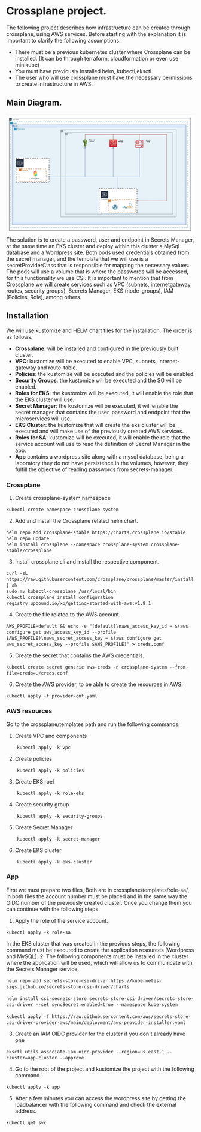 # Crossplane project.

The following project describes how infrastructure can be created through crossplane, using AWS services.
Before starting with the explanation it is important to clarify the following assumptions.
- There must be a previous kubernetes cluster where Crossplane can be installed. (It can be through terraform, cloudformation or even use minikube)
- You must have previously installed helm, kubectl,eksctl.
- The user who will use crossplane must have the necessary permissions to create infrastructure in AWS.

## Main Diagram.
![](https://github.com/jcastrou/crossplane/blob/main/main-diagram.jpg?raw=true)
The solution is to create a password, user and endpoint in Secrets Manager, at the same time an EKS cluster and deploy within this cluster a MySql database and a Wordpress site. Both pods used credentials obtained from the secret manager, and the template that we will use is a secretProviderClass that is responsible for mapping the necessary values. The pods will use a volume that is where the passwords will be accessed, for this functionality we use CSI.
It is important to mention that from Crossplane we will create services such as VPC (subnets, internetgateway, routes, security groups), Secrets Manager, EKS (node-groups), IAM (Policies, Role), among others.

## Installation

We will use kustomize and HELM chart files for the installation. The order is as follows.

- **Crossplane**: will be installed and configured in the previously built cluster.
- **VPC**: kustomize will be executed to enable VPC, subnets, internet-gateway and route-table.
- **Policies**: the kustomize will be executed and the policies will be enabled.
- **Security Groups**: the kustomize will be executed and the SG will be enabled.
- **Roles for EKS**: the kustomize will be executed, it will enable the role that the EKS cluster will use.
- **Secret Manager**: the kustomize will be executed, it will enable the secret manager that contains the user, password and endpoint that the microservices will use.
- **EKS Cluster**: the kustomize that will create the eks cluster will be executed and will make use of the previously created AWS services.
- **Roles for SA**: kustomize will be executed, it will enable the role that the service account will use to read the definition of Secret Manager in the app.
- **App** contains a wordpress site along with a mysql database, being a laboratory they do not have persistence in the volumes, however, they fulfill the objective of reading passwords from secrets-manager.

### Crossplane
1. Create crossplane-system namespace
```
kubectl create namespace crossplane-system
```
2. Add and install the Crossplane related helm chart.
```
helm repo add crossplane-stable https://charts.crossplane.io/stable
helm repo update
helm install crossplane --namespace crossplane-system crossplane-stable/crossplane
```
3. Install crossplane cli and install the respective component.
```
curl -sL https://raw.githubusercontent.com/crossplane/crossplane/master/install.sh | sh
sudo mv kubectl-crossplane /usr/local/bin
kubectl crossplane install configuration registry.upbound.io/xp/getting-started-with-aws:v1.9.1
```
4. Create the file related to the AWS account.
```
AWS_PROFILE=default && echo -e "[default]\naws_access_key_id = $(aws configure get aws_access_key_id --profile $AWS_PROFILE)\naws_secret_access_key = $(aws configure get aws_secret_access_key --profile $AWS_PROFILE)" > creds.conf
```
5. Create the secret that contains the AWS credentials.
```
kubectl create secret generic aws-creds -n crossplane-system --from-file=creds=./creds.conf
```
6. Create the AWS provider, to be able to create the resources in AWS.
```
kubectl apply -f provider-cnf.yaml 
```

### AWS resources
Go to the crossplane/templates path and run the following commands.
1. Create VPC and components
```
    kubectl apply -k vpc
```
2. Create policies
```
    kubectl apply -k policies   
```
3. Create EKS roel
```
    kubectl apply -k role-eks
```
4. Create security group
```
    kubectl apply -k security-groups
```
5. Create Secret Manager
```
    kubectl apply -k secret-manager
```
6. Create EKS cluster
```
    kubectl apply -k eks-cluster
```

### App

First we must prepare two files, Both are in crossplane/templates/role-sa/, in both files the account number must be placed and in the same way the OIDC number of the previously created cluster. Once you change them you can continue with the following steps.
1. Apply the role of the service account.
```
kubectl apply -k role-sa
```
In the EKS cluster that was created in the previous steps, the following command must be executed to create the application resources (Wordpress and MySQL).
2.  The following components must be installed in the cluster where the application will be used, which will allow us to communicate with the Secrets Manager service.
```
helm repo add secrets-store-csi-driver https://kubernetes-sigs.github.io/secrets-store-csi-driver/charts

helm install csi-secrets-store secrets-store-csi-driver/secrets-store-csi-driver --set syncSecret.enabled=true --namespace kube-system

kubectl apply -f https://raw.githubusercontent.com/aws/secrets-store-csi-driver-provider-aws/main/deployment/aws-provider-installer.yaml

```
3. Create an IAM OIDC provider for the cluster if you don't already have one
```
eksctl utils associate-iam-oidc-provider --region=us-east-1 --cluster=app-cluster --approve 
```
4.  Go to the root of the project and kustomize the project with the following command.
```
kubectl apply -k app
```
5. After a few minutes you can access the wordpress site by getting the loadbalancer with the following command and check the external address.
```
kubectl get svc
```